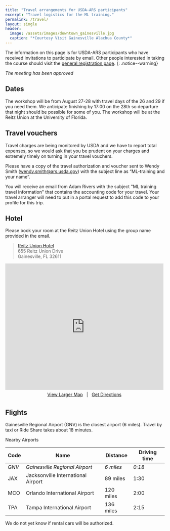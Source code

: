 ```yaml
---
title: "Travel arrangements for USDA-ARS participants"
excerpt: "Travel logistics for the ML training."
permalink: /travel/
layout: single
header:
  image: /assets/images/downtown_gainesville.jpg
  caption: "*Courtesy Visit Gainesville Alachua County*"
---
```


The information on this page is for USDA-ARS participants who have received
invitations to participate by email. Other people interested in taking the
course should visit the [general registration page](/ml-training-site/register).
{: .notice--warning}

*The meeting has been approved*

## Dates
The workshop will be from August 27-28 with travel days of the 26 and 29 if you need them.  We anticipate finishing by 17:00 on the 28th so departure that night should be possible for some of you. The workshop will be at the Reitz Union at the University of Florida.

## Travel vouchers
Travel charges are being monitored by USDA and we have to report total expenses, so we would ask that you be prudent on your charges and extremely timely on turning in your travel vouchers.

Please have a copy of the travel authorization and voucher sent to Wendy Smith (<wendy.smith@ars.usda.gov>) with the subject line as “ML-training and your name”.

You will receive an email from Adam Rivers with the subject "ML training travel information" that contains the accounting code for your travel. Your travel arranger will need to put in a portal request to add this code to your profile for this trip.

## Hotel

Please book your room at the Reitz Union Hotel using the group name provided in the email.

> [Reitz Union Hotel](https://www.union.ufl.edu/UnionHotel)  
> 655 Reitz Union Drive <br>
> Gainesville, FL 32611

<div>
     <iframe width="500" height="400" frameborder="0" src="https://www.bing.com/maps/embed?h=400&w=500&cp=29.646225621027774~-82.34824862170038&lvl=15&typ=d&sty=h&src=SHELL&FORM=MBEDV8&pushpins=29.646225621027774_-82.34824862170038&" scrolling="no">
     </iframe>
     <div style="white-space: nowrap; text-align: center; width: 500px; padding: 6px 0;">
        <a id="largeMapLink" target="_blank" href="https://www.bing.com/maps?cp=29.646225621027774~-82.34824862170038&amp;sty=h&amp;lvl=15&amp;FORM=MBEDLD">View Larger Map</a> &nbsp; | &nbsp;
        <a id="dirMapLink" target="_blank" href="https://www.bing.com/maps/directions?cp=29.646225621027774~-82.34824862170038&amp;sty=h&amp;lvl=15&amp;rtp=~pos.29.646225621027774_-82.34824862170038____&amp;FORM=MBEDLD">Get Directions</a>
    </div>
</div>

## Flights


Gainesville Regional Airport (GNV) is the closest airport (6 miles). Travel by taxi or Ride Share takes about 18 minutes.

Nearby Airports

|Code | Name | Distance |Driving time|
|-----|------| ---------|------------|
|_GNV_ | _Gainesville Regional Airport_ | _6 miles_| _0:18_ |
|JAX | Jacksonville International Airport| 89 miles | 1:30|
|MCO | Orlando International Airport |120 miles | 2:00|
|TPA | Tampa International Airport | 136 miles | 2:15|

We do not yet know if rental cars will be authorized.
